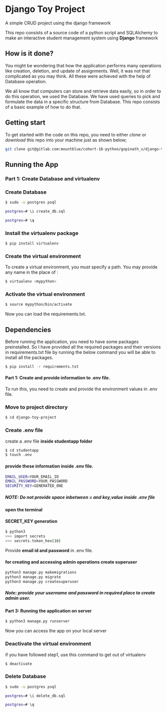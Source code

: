 # Django Toy Project

A simple CRUD project using the django framework

This repo consists of a source code of a python script and SQLAlchemy to make an interactive student management system
using **Django** framework

## How is it done?

You might be wondering that how the application performs many operations like creation, deletion, and update of assignments. Well, it was not that complicated as you may think. All these were achieved with the help of Database operation. 

We all know that computers can store and retrieve data easily, so in order to do this operation, we used the Database. We have used queries to pick and formulate the data in a specific structure from Database. This repo consists of a basic example of how to do that.


## Getting start

To get started with the code on this repo, you need to either *clone* or *download* this repo into your machine just as shown below;

```bash
git clone git@gitlab.com:mountblue/cohort-16-python/gopinath_v/django-toy-project.git
```

## Running the App

### Part 1: Create Database and virtualenv

### Create Database
```bash
$ sudo -u postgres psql
```

```bash
postgres=# \i create_db.sql
```

```bash
postgres=# \q
```

### Install the virtualenv package
```bash
$ pip install virtualenv
```
### Create the virtual environment
To create a virtual environment, you must specify a path. You may provide any name in the place of <mypython>:
```bash
$ virtualenv <mypython>
```
  
### Activate the virtual environment
```bash
$ source mypython/bin/activate
```

Now you can load the requirements.txt.
## Dependencies

Before running the application, you need to have some packages preinstalled. So I have provided all the required packages and their versions in requirements.txt file by running the below command you will be able to install all the packages.

```bash
$ pip install -r requirements.txt
```

#### Part 1: Create and provide information to .env file.

To run this, you need to create and provide the environment values in .env file.

### Move to project directory
```bash
$ cd django-toy-project
```

### Create .env file
create a .env file **inside studentapp folder**

```bash
$ cd studentapp
$ touch .env
```
#### provide these information inside .env file.

```bash
EMAIL_USER=YOUR_EMAIL_ID
EMAIL_PASSWORD=YOUR_PASSWORD
SECURITY_KEY=GENERATED_ONE
```
##### NOTE: Do not provide space inbetween = and key,value inside .env file

#### open the terminal

#### SECRET_KEY generation

```bash
$ python3
>>> import secrets
>>> secrets.token_hex(16)
```
Provide **email id and password** in .env file. 

#### for creating and accessing admin operations create superuser

```bash
python3 manage.py makemigrations
python3 manage.py migrate
python3 manage.py createsuperuser
```
##### Note: provide your username and password in required place to create admin user.

#### Part 3: Running the application on server

```bash
$ python3 manage.py runserver

```
Now you can access the app on your local server

### Deactivate the virtual environment
if you have followed step1, use this command to get out of virtualenv
```bash
$ deactivate

```
### Delete Database
```bash
$ sudo -u postgres psql
```

```bash
postgres=# \i delete_db.sql
```

```bash
postgres=# \q
```
